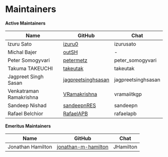 Maintainers
===========

**Active Maintainers**

| Name | GitHub | Chat |
|------|--------|------|
| Izuru Sato | [izuru0][izuru0] | izurusato |
| Michal Bajer | [outSH][outSH] | - |
| Peter Somogyvari | [petermetz][petermetz] | peter_somogyvari |
| Takuma TAKEUCHI | [takeutak][takeutak] | takeutak |
| Jagpreet Singh Sasan | [jagpreetsinghsasan][jagpreetsinghsasan] | jagpreetsinghsasan |
| Venkatraman Ramakrishna | [VRamakrishna][VRamakrishna] | vramaiitkgp |
| Sandeep Nishad | [sandeepnRES][sandeepnRES] | sandeepn |
| Rafael Belchior | [RafaelAPB][RafaelAPB] | rafaelapb |

[izuru0]: https://github.com/izuru0
[outSH]: https://github.com/outSH
[petermetz]: https://github.com/petermetz
[takeutak]: https://github.com/takeutak
[jagpreetsinghsasan]: https://github.com/jagpreetsinghsasan
[VRamakrishna]: https://github.com/VRamakrishna
[sandeepnRES]: https://github.com/sandeepnRES
[RafaelAPB]: https://github.com/RafaelAPB

**Emeritus Maintainers**

| Name | GitHub | Chat |
|------|--------|------|
| Jonathan Hamilton | [jonathan-m-hamilton][jonathan-m-hamilton] | JHamilton |

[jonathan-m-hamilton]: https://github.com/jonathan-m-hamilton

